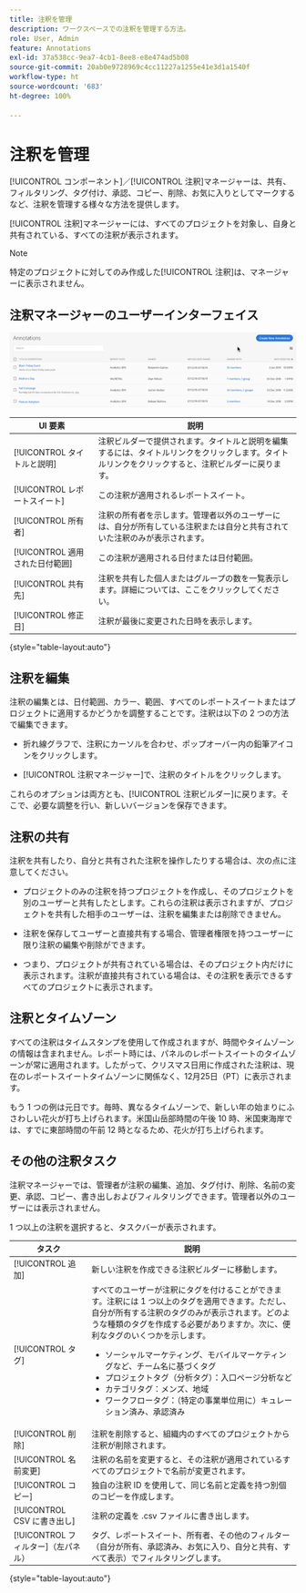 ```yaml
---
title: 注釈を管理
description: ワークスペースでの注釈を管理する方法。
role: User, Admin
feature: Annotations
exl-id: 37a538cc-9ea7-4cb1-8ee8-e8e474ad5b08
source-git-commit: 20ab0e9728969c4cc11227a1255e41e3d1a1540f
workflow-type: ht
source-wordcount: '683'
ht-degree: 100%

---
```


# 注釈を管理

[!UICONTROL コンポーネント]／[!UICONTROL 注釈]マネージャーは、共有、フィルタリング、タグ付け、承認、コピー、削除、お気に入りとしてマークするなど、注釈を管理する様々な方法を提供します。

[!UICONTROL 注釈]マネージャーには、すべてのプロジェクトを対象し、自身と共有されている、すべての注釈が表示されます。

>[!NOTE]
>
>特定のプロジェクトに対してのみ作成した[!UICONTROL 注釈]は、マネージャーに表示されません。

## 注釈マネージャーのユーザーインターフェイス

![](assets/annotation-mgr.png)

| UI 要素 | 説明 |
| --- | --- | 
| [!UICONTROL タイトルと説明] | 注釈ビルダーで提供されます。タイトルと説明を編集するには、タイトルリンクをクリックします。タイトルリンクをクリックすると、注釈ビルダーに戻ります。 |
| [!UICONTROL レポートスイート] | この注釈が適用されるレポートスイート。 |
| [!UICONTROL 所有者] | 注釈の所有者を示します。管理者以外のユーザーには、自分が所有している注釈または自分と共有されていた注釈のみが表示されます。 |
| [!UICONTROL 適用された日付範囲] | この注釈が適用される日付または日付範囲。 |
| [!UICONTROL 共有先] | 注釈を共有した個人またはグループの数を一覧表示します。詳細については、ここをクリックしてください。 |
| [!UICONTROL 修正日] | 注釈が最後に変更された日時を表示します。 |

{style=&quot;table-layout:auto&quot;}

## 注釈を編集

注釈の編集とは、日付範囲、カラー、範囲、すべてのレポートスイートまたはプロジェクトに適用するかどうかを調整することです。注釈は以下の 2 つの方法で編集できます。

* 折れ線グラフで、注釈にカーソルを合わせ、ポップオーバー内の鉛筆アイコンをクリックします。

* [!UICONTROL 注釈マネージャー]で、注釈のタイトルをクリックします。

これらのオプションは両方とも、[!UICONTROL 注釈ビルダー]に戻ります。そこで、必要な調整を行い、新しいバージョンを保存できます。

## 注釈の共有

注釈を共有したり、自分と共有された注釈を操作したりする場合は、次の点に注意してください。

* プロジェクトのみの注釈を持つプロジェクトを作成し、そのプロジェクトを別のユーザーと共有したとします。これらの注釈は表示されますが、プロジェクトを共有した相手のユーザーは、注釈を編集または削除できません。

* 注釈を保存してユーザーと直接共有する場合、管理者権限を持つユーザーに限り注釈の編集や削除ができます。

* つまり、プロジェクトが共有されている場合は、そのプロジェクト内だけに表示されます。注釈が直接共有されている場合は、その注釈を表示できるすべてのプロジェクトに表示されます。

## 注釈とタイムゾーン

すべての注釈はタイムスタンプを使用して作成されますが、時間やタイムゾーンの情報は含まれません。レポート時には、パネルのレポートスイートのタイムゾーンが常に適用されます。したがって、クリスマス日用に作成された注釈は、現在のレポートスイートタイムゾーンに関係なく、12月25日（PT）に表示されます。

もう 1 つの例は元日です。毎時、異なるタイムゾーンで、新しい年の始まりにふさわしい花火が打ち上げられます。米国山岳部時間の午後 10 時、米国東海岸では、すでに東部時間の午前 12 時となるため、花火が打ち上げられます。

## その他の注釈タスク

注釈マネージャーでは、管理者が注釈の編集、追加、タグ付け、削除、名前の変更、承認、コピー、書き出しおよびフィルタリングできます。管理者以外のユーザーには表示されません。

1 つ以上の注釈を選択すると、タスクバーが表示されます。

| タスク | 説明 |
| --- | --- |
| [!UICONTROL 追加] | 新しい注釈を作成できる注釈ビルダーに移動します。 |
| [!UICONTROL タグ] | すべてのユーザーが注釈にタグを付けることができます。注釈には 1 つ以上のタグを適用できます。ただし、自分が所有する注釈のタグのみが表示されます。どのような種類のタグを作成する必要がありますか。次に、便利なタグのいくつかを示します。<ul><li>ソーシャルマーケティング、モバイルマーケティングなど、チーム名に基づくタグ</li><li>プロジェクトタグ（分析タグ）：入口ページ分析など</li><li>カテゴリタグ：メンズ、地域</li><li>ワークフロータグ：（特定の事業単位用に）キュレーション済み、承認済み</li></ul> |
| [!UICONTROL 削除] | 注釈を削除すると、組織内のすべてのプロジェクトから注釈が削除されます。 |
| [!UICONTROL 名前変更] | 注釈の名前を変更すると、その注釈が適用されているすべてのプロジェクトで名前が変更されます。 |
| [!UICONTROL コピー] | 独自の注釈 ID を使用して、同じ名前と定義を持つ別個のコピーを作成します。 |
| [!UICONTROL CSV に書き出し] | 注釈の定義を .csv ファイルに書き出します。 |
| [!UICONTROL フィルター]（左パネル） | タグ、レポートスイート、所有者、その他のフィルター（自分が所有、承認済み、お気に入り、自分と共有、すべて表示）でフィルタリングします。 |

{style=&quot;table-layout:auto&quot;}
